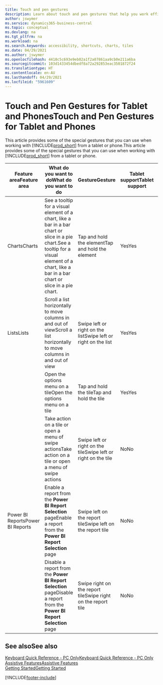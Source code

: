 ```yaml
---
title: Touch and pen gestures
description: Learn about touch and pen gestures that help you work efficiently with your data from tablets and phones.
author: jswymer
ms.service: dynamics365-business-central
ms.topic: conceptual
ms.devlang: na
ms.tgt_pltfrm: na
ms.workload: na
ms.search.keywords: accessibility, shortcuts, charts, tiles
ms.date: 04/29/2021
ms.author: jswymer
ms.openlocfilehash: 4418c5c693e9eb02a1f2a07861aa9cb0e211a6ba
ms.sourcegitcommit: 103d1433454dbedf8a72a292853eac3501872f24
ms.translationtype: HT
ms.contentlocale: en-AU
ms.lasthandoff: 04/29/2021
ms.locfileid: "5961609"
---
```

# <a name="touch-and-pen-gestures-for-tablet-and-phones"></a><span data-ttu-id="21a69-103">Touch and Pen Gestures for Tablet and Phones</span><span class="sxs-lookup"><span data-stu-id="21a69-103">Touch and Pen Gestures for Tablet and Phones</span></span> 

<span data-ttu-id="21a69-104">This article provides some of the special gestures that you can use when working with [!INCLUDE[prod_short](includes/prod_short.md)] from a tablet or phone.</span><span class="sxs-lookup"><span data-stu-id="21a69-104">This article provides some of the special gestures that you can use when working with [!INCLUDE[prod_short](includes/prod_short.md)] from a tablet or phone.</span></span>

|<span data-ttu-id="21a69-105">Feature area</span><span class="sxs-lookup"><span data-stu-id="21a69-105">Feature area</span></span>|<span data-ttu-id="21a69-106">What do you want to do</span><span class="sxs-lookup"><span data-stu-id="21a69-106">What do you want to do</span></span>|<span data-ttu-id="21a69-107">Gesture</span><span class="sxs-lookup"><span data-stu-id="21a69-107">Gesture</span></span>|<span data-ttu-id="21a69-108">Tablet support</span><span class="sxs-lookup"><span data-stu-id="21a69-108">Tablet support</span></span>|<span data-ttu-id="21a69-109">Phone support</span><span class="sxs-lookup"><span data-stu-id="21a69-109">Phone support</span></span>|
|------------|----------------------|-------|--------------|-------------|
|<span data-ttu-id="21a69-110">Charts</span><span class="sxs-lookup"><span data-stu-id="21a69-110">Charts</span></span>|<span data-ttu-id="21a69-111">See a tooltip for a visual element of a chart, like a bar in a bar chart or slice in a pie chart.</span><span class="sxs-lookup"><span data-stu-id="21a69-111">See a tooltip for a visual element of a chart, like a bar in a bar chart or slice in a pie chart.</span></span>|<span data-ttu-id="21a69-112">Tap and hold the element</span><span class="sxs-lookup"><span data-stu-id="21a69-112">Tap and hold the element</span></span>|<span data-ttu-id="21a69-113">Yes</span><span class="sxs-lookup"><span data-stu-id="21a69-113">Yes</span></span>|<span data-ttu-id="21a69-114">Yes</span><span class="sxs-lookup"><span data-stu-id="21a69-114">Yes</span></span>|
|<span data-ttu-id="21a69-115">Lists</span><span class="sxs-lookup"><span data-stu-id="21a69-115">Lists</span></span>|<span data-ttu-id="21a69-116">Scroll a list horizontally to move columns in and out of view</span><span class="sxs-lookup"><span data-stu-id="21a69-116">Scroll a list horizontally to move columns in and out of view</span></span>|<span data-ttu-id="21a69-117">Swipe left or right on the list</span><span class="sxs-lookup"><span data-stu-id="21a69-117">Swipe left or right on the list</span></span>|<span data-ttu-id="21a69-118">Yes</span><span class="sxs-lookup"><span data-stu-id="21a69-118">Yes</span></span>|<span data-ttu-id="21a69-119">No</span><span class="sxs-lookup"><span data-stu-id="21a69-119">No</span></span>|
||<span data-ttu-id="21a69-120">Open the options menu on a tile</span><span class="sxs-lookup"><span data-stu-id="21a69-120">Open the options menu on a tile</span></span>|<span data-ttu-id="21a69-121">Tap and hold the tile</span><span class="sxs-lookup"><span data-stu-id="21a69-121">Tap and hold the tile</span></span>|<span data-ttu-id="21a69-122">Yes</span><span class="sxs-lookup"><span data-stu-id="21a69-122">Yes</span></span>|<span data-ttu-id="21a69-123">Yes</span><span class="sxs-lookup"><span data-stu-id="21a69-123">Yes</span></span>|
||<span data-ttu-id="21a69-124">Take action on a tile or open a menu of swipe actions</span><span class="sxs-lookup"><span data-stu-id="21a69-124">Take action on a tile or open a menu of swipe actions</span></span> |<span data-ttu-id="21a69-125">Swipe left or right on the tile</span><span class="sxs-lookup"><span data-stu-id="21a69-125">Swipe left or right on the tile</span></span>|<span data-ttu-id="21a69-126">No</span><span class="sxs-lookup"><span data-stu-id="21a69-126">No</span></span>|<span data-ttu-id="21a69-127">Yes</span><span class="sxs-lookup"><span data-stu-id="21a69-127">Yes</span></span>|
|<span data-ttu-id="21a69-128">Power BI Reports</span><span class="sxs-lookup"><span data-stu-id="21a69-128">Power BI Reports</span></span>|<span data-ttu-id="21a69-129">Enable a report from the **Power BI Report Selection** page</span><span class="sxs-lookup"><span data-stu-id="21a69-129">Enable a report from the **Power BI Report Selection** page</span></span> |<span data-ttu-id="21a69-130">Swipe left on the report tile</span><span class="sxs-lookup"><span data-stu-id="21a69-130">Swipe left on the report tile</span></span>|<span data-ttu-id="21a69-131">No</span><span class="sxs-lookup"><span data-stu-id="21a69-131">No</span></span>|<span data-ttu-id="21a69-132">Yes</span><span class="sxs-lookup"><span data-stu-id="21a69-132">Yes</span></span>|
||<span data-ttu-id="21a69-133">Disable a report from the **Power BI Report Selection** page</span><span class="sxs-lookup"><span data-stu-id="21a69-133">Disable a report from the **Power BI Report Selection** page</span></span> |<span data-ttu-id="21a69-134">Swipe right on the report tile</span><span class="sxs-lookup"><span data-stu-id="21a69-134">Swipe right on the report tile</span></span>|<span data-ttu-id="21a69-135">No</span><span class="sxs-lookup"><span data-stu-id="21a69-135">No</span></span>|<span data-ttu-id="21a69-136">Yes</span><span class="sxs-lookup"><span data-stu-id="21a69-136">Yes</span></span>|

<!-- ## Charts

Business Central built-in charts display useful information about business data and KPIs. You can get additional information about the data by using the tooltips that are available on top of the data. To access a tooltip, tap and hold or hover over the data.

-->

## <a name="see-also"></a><span data-ttu-id="21a69-137">See also</span><span class="sxs-lookup"><span data-stu-id="21a69-137">See also</span></span>

[<span data-ttu-id="21a69-138">Keyboard Quick Reference - PC Only</span><span class="sxs-lookup"><span data-stu-id="21a69-138">Keyboard Quick Reference - PC Only</span></span>](keyboard-shortcuts-cheatsheet.md)  
[<span data-ttu-id="21a69-139">Assistive Features</span><span class="sxs-lookup"><span data-stu-id="21a69-139">Assistive Features</span></span>](ui-accessibility.md)  
[<span data-ttu-id="21a69-140">Getting Started</span><span class="sxs-lookup"><span data-stu-id="21a69-140">Getting Started</span></span>](product-get-started.md)  

[!INCLUDE[footer-include](includes/footer-banner.md)]